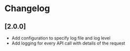 # Changelog

## [2.0.0]
- Add configuration to specify log file and log level
- Add logging for every API call with details of the request
